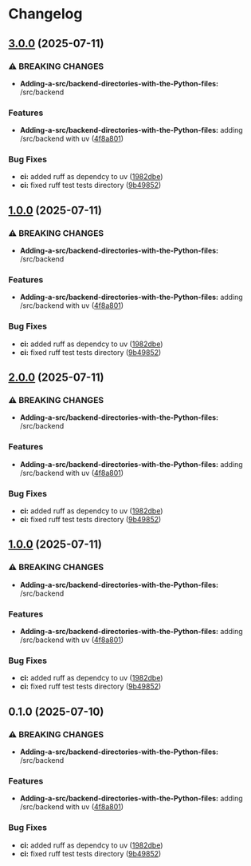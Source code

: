 # Changelog

## [3.0.0](https://github.com/MorielMauni/devops-study-app/compare/backend-v2.0.1...backend-v3.0.0) (2025-07-11)


### ⚠ BREAKING CHANGES

* **Adding-a-src/backend-directories-with-the-Python-files:** /src/backend

### Features

* **Adding-a-src/backend-directories-with-the-Python-files:** adding /src/backend with uv ([4f8a801](https://github.com/MorielMauni/devops-study-app/commit/4f8a8014b4670e34b93ea21ac9f7904c1176cb96))


### Bug Fixes

* **ci:** added ruff as dependcy to uv ([1982dbe](https://github.com/MorielMauni/devops-study-app/commit/1982dbe1946807824c09fc32e3913c24e6ff73f1))
* **ci:** fixed ruff test tests directory ([9b49852](https://github.com/MorielMauni/devops-study-app/commit/9b49852039613f18f4a5e9e6c3103f20fb125281))

## [1.0.0](https://github.com/MorielMauni/devops-study-app/compare/backend-v0.1.2...backend-v1.0.0) (2025-07-11)


### ⚠ BREAKING CHANGES

* **Adding-a-src/backend-directories-with-the-Python-files:** /src/backend

### Features

* **Adding-a-src/backend-directories-with-the-Python-files:** adding /src/backend with uv ([4f8a801](https://github.com/MorielMauni/devops-study-app/commit/4f8a8014b4670e34b93ea21ac9f7904c1176cb96))


### Bug Fixes

* **ci:** added ruff as dependcy to uv ([1982dbe](https://github.com/MorielMauni/devops-study-app/commit/1982dbe1946807824c09fc32e3913c24e6ff73f1))
* **ci:** fixed ruff test tests directory ([9b49852](https://github.com/MorielMauni/devops-study-app/commit/9b49852039613f18f4a5e9e6c3103f20fb125281))

## [2.0.0](https://github.com/MorielMauni/devops-study-app/compare/backend-v1.0.1...backend-v2.0.0) (2025-07-11)


### ⚠ BREAKING CHANGES

* **Adding-a-src/backend-directories-with-the-Python-files:** /src/backend

### Features

* **Adding-a-src/backend-directories-with-the-Python-files:** adding /src/backend with uv ([4f8a801](https://github.com/MorielMauni/devops-study-app/commit/4f8a8014b4670e34b93ea21ac9f7904c1176cb96))


### Bug Fixes

* **ci:** added ruff as dependcy to uv ([1982dbe](https://github.com/MorielMauni/devops-study-app/commit/1982dbe1946807824c09fc32e3913c24e6ff73f1))
* **ci:** fixed ruff test tests directory ([9b49852](https://github.com/MorielMauni/devops-study-app/commit/9b49852039613f18f4a5e9e6c3103f20fb125281))

## [1.0.0](https://github.com/MorielMauni/devops-study-app/compare/backend-v0.2.0...backend-v1.0.0) (2025-07-11)


### ⚠ BREAKING CHANGES

* **Adding-a-src/backend-directories-with-the-Python-files:** /src/backend

### Features

* **Adding-a-src/backend-directories-with-the-Python-files:** adding /src/backend with uv ([4f8a801](https://github.com/MorielMauni/devops-study-app/commit/4f8a8014b4670e34b93ea21ac9f7904c1176cb96))


### Bug Fixes

* **ci:** added ruff as dependcy to uv ([1982dbe](https://github.com/MorielMauni/devops-study-app/commit/1982dbe1946807824c09fc32e3913c24e6ff73f1))
* **ci:** fixed ruff test tests directory ([9b49852](https://github.com/MorielMauni/devops-study-app/commit/9b49852039613f18f4a5e9e6c3103f20fb125281))

## 0.1.0 (2025-07-10)


### ⚠ BREAKING CHANGES

* **Adding-a-src/backend-directories-with-the-Python-files:** /src/backend

### Features

* **Adding-a-src/backend-directories-with-the-Python-files:** adding /src/backend with uv ([4f8a801](https://github.com/MorielMauni/devops-study-app/commit/4f8a8014b4670e34b93ea21ac9f7904c1176cb96))


### Bug Fixes

* **ci:** added ruff as dependcy to uv ([1982dbe](https://github.com/MorielMauni/devops-study-app/commit/1982dbe1946807824c09fc32e3913c24e6ff73f1))
* **ci:** fixed ruff test tests directory ([9b49852](https://github.com/MorielMauni/devops-study-app/commit/9b49852039613f18f4a5e9e6c3103f20fb125281))
